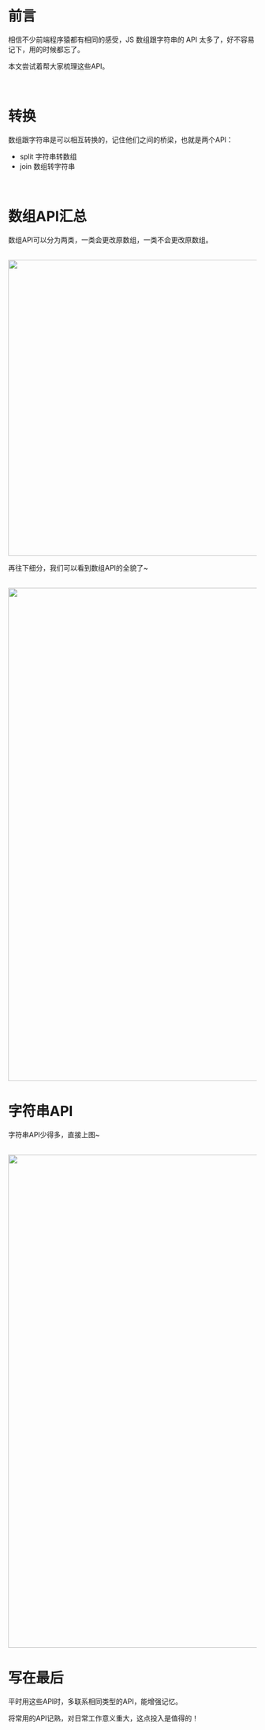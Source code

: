 # 前言

相信不少前端程序猿都有相同的感受，JS 数组跟字符串的 API 太多了，好不容易记下，用的时候都忘了。

本文尝试着帮大家梳理这些API。

<br/>

# 转换

数组跟字符串是可以相互转换的，记住他们之间的桥梁，也就是两个API：

- split 字符串转数组
- join  数组转字符串

<br/>

# 数组API汇总

数组API可以分为两类，一类会更改原数组，一类不会更改原数组。

<br/>
<img src='https://github.com/jiangxia/FE-Knowledge/raw/master/images/172.png' width='600'>
<br/>

再往下细分，我们可以看到数组API的全貌了~


<br/>
<img src='https://github.com/jiangxia/FE-Knowledge/raw/master/images/173.png' width='1000'>
<br/>

# 字符串API

字符串API少得多，直接上图~

<br/>
<img src='https://github.com/jiangxia/FE-Knowledge/raw/master/images/174.png' width='1000'>
<br/>

# 写在最后

平时用这些API时，多联系相同类型的API，能增强记忆。

将常用的API记熟，对日常工作意义重大，这点投入是值得的！